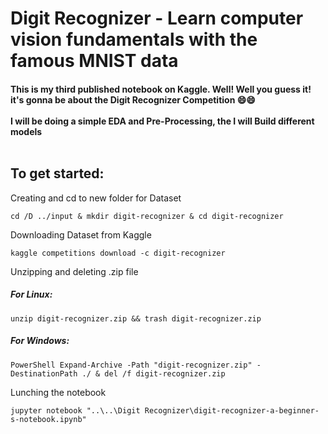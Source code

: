 # Digit Recognizer - Learn computer vision fundamentals with the famous MNIST data
<h4>This is my third published notebook on Kaggle. Well! Well you guess it! it's gonna be about the Digit Recognizer Competition 😄😄<br><br>I will be doing a simple EDA and Pre-Processing, the I will Build different models<br><br></h4>

**<h2>To get started:</h2>**

Creating and cd to new folder for Dataset
```
cd /D ../input & mkdir digit-recognizer & cd digit-recognizer
```

Downloading Dataset from Kaggle
```
kaggle competitions download -c digit-recognizer
```

Unzipping and deleting .zip file
<h5>For Linux:</h5>

```
unzip digit-recognizer.zip && trash digit-recognizer.zip
```
<h5>For Windows:</h5>

```
PowerShell Expand-Archive -Path "digit-recognizer.zip" -DestinationPath ./ & del /f digit-recognizer.zip
```

Lunching the notebook
```
jupyter notebook "..\..\Digit Recognizer\digit-recognizer-a-beginner-s-notebook.ipynb"
```
